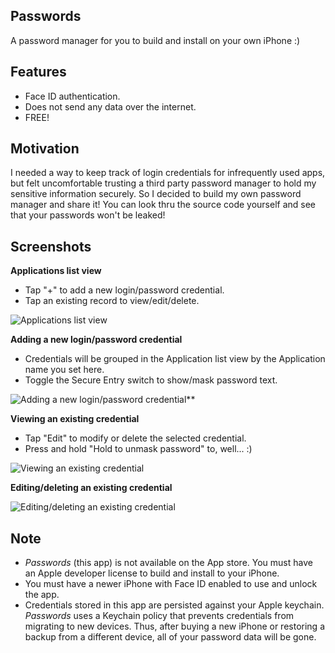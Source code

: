 Passwords
---------
A password manager for you to build and install on your own iPhone :)

Features
--------
* Face ID authentication.
* Does not send any data over the internet.
* FREE!

Motivation
----------
I needed a way to keep track of login credentials for infrequently used apps, but felt uncomfortable trusting a third party password manager to hold my sensitive information securely. So I decided to build my own password manager and share it! You can look thru the source code yourself and see that your passwords won't be leaked!

Screenshots
-----------

**Applications list view**

* Tap "+" to add a new login/password credential.
* Tap an existing record to view/edit/delete.

![Applications list view](https://github.com/jakehadar/Passwords/blob/master/screenshots/Screen%20Shot%202018-12-15%20at%207.47.12%20PM%20@half.png)

**Adding a new login/password credential**

* Credentials will be grouped in the Application list view by the Application name you set here.
* Toggle the Secure Entry switch to show/mask password text.

![Adding a new login/password credential**](https://github.com/jakehadar/Passwords/blob/master/screenshots/Screen%20Shot%202018-12-15%20at%207.47.21%20PM%20@half.png)

**Viewing an existing credential**

* Tap "Edit" to modify or delete the selected credential.
* Press and hold "Hold to unmask password" to, well... :)

![Viewing an existing credential](https://github.com/jakehadar/Passwords/blob/master/screenshots/Screen%20Shot%202018-12-15%20at%207.47.05%20PM%20@half.png)

**Editing/deleting an existing credential**

![Editing/deleting an existing credential](https://github.com/jakehadar/Passwords/blob/master/screenshots/Screen%20Shot%202018-12-15%20at%207.46.05%20PM%20@half.png)

Note
----
* *Passwords* (this app) is not available on the App store. You must have an Apple developer license to build and install to your iPhone.
* You must have a newer iPhone with Face ID enabled to use and unlock the app.
* Credentials stored in this app are persisted against your Apple keychain. *Passwords* uses a Keychain policy that prevents credentials from migrating to new devices. Thus, after buying a new iPhone or restoring a backup from a different device, all of your password data will be gone.
